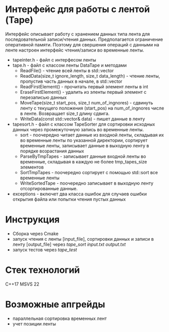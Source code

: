 # Интерфейс для работы с лентой (Tape)
Интерфейс описывает работу с хранением данных типа лента для последовательной записи/чтения данных.
Предполагается ограничение оперативной памяти. Поэтому для свершения операций с данными на ленте настроен интерфейс чтения/записи во временные ленты.
- tapeinter.h - файл с интерфесом ленты
- tape.h - файл с классом ленты DataTape и методами
  -  ReadFile() - чтение всей ленты в std::vector<int>
  -  ReadData(size_t ignore_length, size_t data_length) - чтение ленты, пропустив часть данных в начале, в std::vector<int>
  -  ReadFirstElement() - прочитать первый элемент ленты в int
  -  EraseFirstElement() - удалить из эленты первый элемент с перезаписью данных
  -  MoveTape(size_t start_pos, size_t num_of_ingnores) - сдвинуть ленту с текущего положения (start_pos) на num_of_ingnores числе в ленте. Возвращает size_t длину сдвига.
  -  WriteData(const std::vector<int>& data) - пишет данные в ленту
- tapesort.h - файл с классом TapeSorter для сортировки исходных данных через промежуточную запись во временные ленты.
  - sort - поочередно читает данные из входной ленты, складывая их во временные ленты по указанной директории, сортирует временные ленты, записывает данные в выходную ленту в порядке возрастания данных
  - ParseByTmpTapes - записывает данные входной ленты во временные, складывая в каждую не более tmp_tapes_size элементов
  - SortTmpTapes - поочередно сортирует с помощью std::sort все временные ленты
  - WriteSortedTape - поочередно записывает в выходную ленту отсортированные данные.
- exceptions - включет два класса ошибок для случаев ошибки открытия файла или попытки чтения пустых данных

# Инструкция
- Сборка через Cmake
- запуск чтения с ленты [input_file], сортировки данных и записи в ленту [output_file]  через
  _tape_sort_ _input.txt_ _output.txt_
- запуск тестов через _tape_test_

# Стек технологий
С++17
MSVS 22

# Возможные апгрейды
- параллельная сортировка временных лент
- учет позиции ленты
